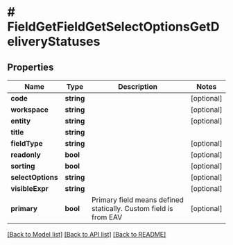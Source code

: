 # # FieldGetFieldGetSelectOptionsGetDeliveryStatuses

## Properties

Name | Type | Description | Notes
------------ | ------------- | ------------- | -------------
**code** | **string** |  | [optional] 
**workspace** | **string** |  | [optional] 
**entity** | **string** |  | [optional] 
**title** | **string** |  | 
**fieldType** | **string** |  | [optional] 
**readonly** | **bool** |  | [optional] 
**sorting** | **bool** |  | [optional] 
**selectOptions** | **string** |  | [optional] 
**visibleExpr** | **string** |  | [optional] 
**primary** | **bool** | Primary field means defined statically. Custom field is from EAV | [optional] 

[[Back to Model list]](../../README.md#documentation-for-models) [[Back to API list]](../../README.md#documentation-for-api-endpoints) [[Back to README]](../../README.md)


